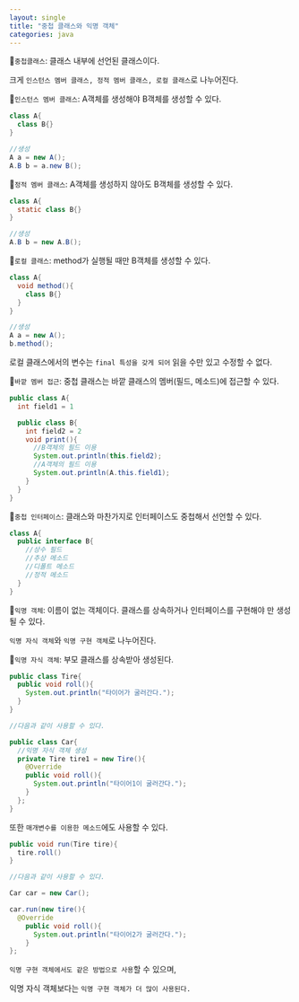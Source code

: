 ```yaml
---
layout: single
title: "중첩 클래스와 익명 객체"
categories: java
---
```


:triangular_flag_on_post:`중첩클래스`: 클래스 내부에 선언된 클래스이다.

크게 `인스턴스 멤버 클래스, 정적 멤버 클래스, 로컬 클래스`로 나누어진다.

:triangular_flag_on_post:`인스턴스 멤버 클래스`: A객체를 생성해야 B객체를 생성할 수 있다.

```java
class A{
  class B{}
}

//생성
A a = new A();
A.B b = a.new B();
```

:triangular_flag_on_post:`정적 멤버 클래스`: A객체를 생성하지 않아도 B객체를 생성할 수 있다.

```java
class A{
  static class B{}
}

//생성
A.B b = new A.B();
```

:triangular_flag_on_post:`로컬 클래스`: method가 실행될 때만 B객체를 생성할 수 있다.

```java
class A{
  void method(){
    class B{}
  }
}

//생성
A a = new A();
b.method();
```

로컬 클래스에서의 변수는 `final 특성을 갖게 되어` 읽을 수만 있고 수정할 수 없다.

:triangular_flag_on_post:`바깥 멤버 접근`: 중첩 클래스는 바깥 클래스의 멤버(필드, 메소드)에 접근할 수 있다.

```java
public class A{
  int field1 = 1

  public class B{
    int field2 = 2
    void print(){
      //B객체의 필드 이용
      System.out.println(this.field2);
      //A객체의 필드 이용
      System.out.println(A.this.field1);
    }
  }
}
```

:triangular_flag_on_post:`중첩 인터페이스`: 클래스와 마찬가지로 인터페이스도 중첩해서 선언할 수 있다.

```java
class A{
  public interface B{
    //상수 필드
    //추상 메소드
    //디폴트 메소드
    //정적 메소드
  }
}
```

:triangular_flag_on_post:`익명 객체`: 이름이 없는 객체이다. 클래스를 상속하거나 인터페이스를 구현해야 만 생성될 수 있다.

`익명 자식 객체`와 `익명 구현 객체`로 나누어진다.

:triangular_flag_on_post:`익명 자식 객체`: 부모 클래스를 상속받아 생성된다.

```java
public class Tire{
  public void roll(){
    System.out.println("타이어가 굴러간다.");
  }
}

//다음과 같이 사용할 수 있다.

public class Car{
  //익명 자식 객체 생성
  private Tire tire1 = new Tire(){
    @Override
    public void roll(){
      System.out.println("타이어1이 굴러간다.");
    }
  };
}
```

또한 `매개변수를 이용한 메소드`에도 사용할 수 있다.

```java
public void run(Tire tire){
  tire.roll()
}

//다음과 같이 사용할 수 있다.

Car car = new Car();

car.run(new tire(){
  @Override
    public void roll(){
      System.out.println("타이어2가 굴러간다.");
    }
};
```

`익명 구현 객체에서도 같은 방법으로 사용`할 수 있으며, 

익명 자식 객체보다는 `익명 구현 객체가 더 많이 사용된다.`


